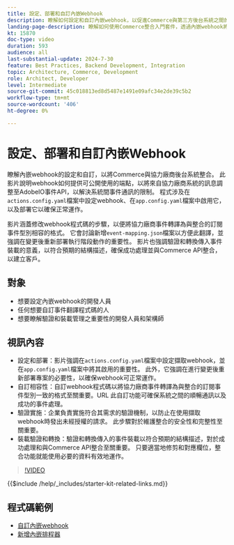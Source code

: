 ```yaml
---
title: 設定、部署和自訂內嵌Webhook
description: 瞭解如何設定和自訂內嵌webhook，以促進Commerce與第三方後台系統之間的通訊。
landing-page-description: 瞭解如何使用Commerce整合入門套件，透過內嵌webhook將Commerce與協力廠商後台系統整合。
kt: 15870
doc-type: video
duration: 593
audience: all
last-substantial-update: 2024-7-30
feature: Best Practices, Backend Development, Integration
topic: Architecture, Commerce, Development
role: Architect, Developer
level: Intermediate
source-git-commit: 45c018813ed8d5487e1491e09afc34e2de39c5b2
workflow-type: tm+mt
source-wordcount: '406'
ht-degree: 0%

---
```


# 設定、部署和自訂內嵌Webhook

瞭解內嵌webhook的設定和自訂，以將Commerce與協力廠商後台系統整合&#x200B;。 此影片說明webhook如何提供可公開使用的端點，以將來自協力廠商系統的訊息調整至AdobeIO事件API，以解決系統間事件通訊的限制。 程式涉及在`actions.config.yaml`檔案中設定webhook、在`app.config.yaml`檔案中啟用它，以及部署它以確保正常運作。

影片涵蓋修改webhook程式碼的步驟，以便將協力廠商事件轉譯為與整合的訂閱事件型別相容的格式。 它會討論新增`event-mapping.json`檔案以方便此翻譯，並強調在變更後重新部署執行階段動作的重要性&#x200B;。 影片也強調驗證和轉換傳入事件裝載的意義，以符合預期的結構描述，確保成功處理並與Commerce API整合，以建立客戶。

## 對象

* 想要設定內嵌webhook的開發人員
* 任何想要自訂事件翻譯程式碼的人
* 想要瞭解驗證和裝載管理之重要性的開發人員和架構師

## 視訊內容

* 設定和部署：影片強調在`actions.config.yaml`檔案中設定擷取webhook，並在`app.config.yaml`檔案中將其啟用的重要性。 此外，它強調在進行變更後重新部署專案的必要性，以確保webhook可正常運作。
* 自訂相容性：自訂webhook程式碼以將協力廠商事件轉譯為與整合的訂閱事件型別一致的格式至關重要。&#x200B;URL 此自訂功能可確保系統之間的順暢通訊以及成功的事件處理。
* 驗證實施：企業負責實施符合其需求的驗證機制，以防止在使用擷取webhook時發出未經授權的請求。 此步驟對於維護整合的安全性和完整性至關重要。
* 裝載驗證和轉換：驗證和轉換傳入的事件裝載以符合預期的結構描述，對於成功處理和與Commerce API整合至關重要&#x200B;。 只要適當地修剪和對應欄位，整合功能就能使用必要的資料有效地運作。

>[!VIDEO](https://video.tv.adobe.com/v/3431694?learn=on)

{{$include /help/_includes/starter-kit-related-links.md}}

## 程式碼範例

* [自訂內嵌webhook](https://github.com/adobe/adobe-commerce-samples/tree/main/starter-kit/customize-ingestion-webhook)
* [新增內嵌排程器](https://github.com/adobe/adobe-commerce-samples/tree/main/starter-kit/add-ingestion-scheduler)
